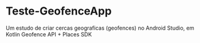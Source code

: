 # Teste-GeofenceApp
Um estudo de criar cercas geograficas (geofences) no Android Studio, em Kotlin
Geofence API + Places SDK
